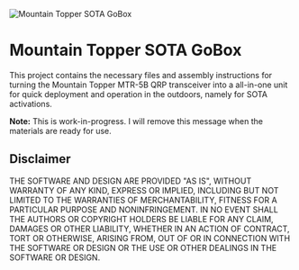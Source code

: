 


![Mountain Topper SOTA GoBox](https://raw.githubusercontent.com/mfhepp/gobox/master/images/hero.png)

# Mountain Topper SOTA GoBox
This project contains the necessary files and assembly instructions for turning the Mountain Topper MTR-5B QRP transceiver into a all-in-one unit for quick deployment and operation in the outdoors, namely for SOTA activations.

**Note:** This is work-in-progress. I will remove this message when the materials are ready for use.

## Disclaimer 
THE SOFTWARE AND DESIGN ARE PROVIDED "AS IS", WITHOUT WARRANTY OF ANY KIND, EXPRESS OR IMPLIED, INCLUDING BUT NOT LIMITED TO THE WARRANTIES OF MERCHANTABILITY, FITNESS FOR A PARTICULAR PURPOSE AND NONINFRINGEMENT. IN NO EVENT SHALL THE AUTHORS OR COPYRIGHT HOLDERS BE LIABLE FOR ANY CLAIM, DAMAGES OR OTHER LIABILITY, WHETHER IN AN ACTION OF CONTRACT, TORT OR OTHERWISE, ARISING FROM, OUT OF OR IN CONNECTION WITH THE SOFTWARE OR DESIGN OR THE USE OR OTHER DEALINGS IN THE SOFTWARE OR DESIGN.
